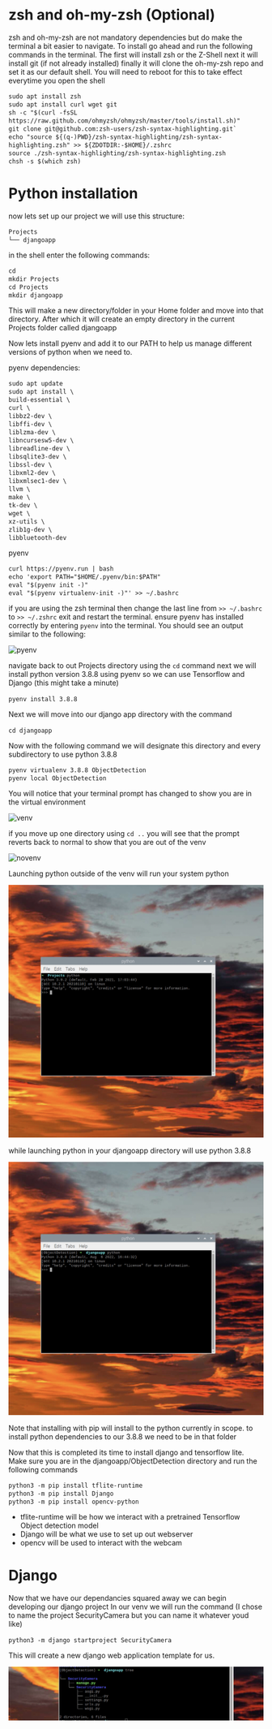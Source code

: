 # zsh and oh-my-zsh (Optional)

zsh and oh-my-zsh are not mandatory dependencies but do make the terminal a bit easier to navigate.
To install go ahead and run the following commands in the terminal.
The first will install zsh or the Z-Shell
next it will install git (if not already installed)
finally it will clone the oh-my-zsh repo and set it as our default shell.
You will need to reboot for this to take effect everytime you open the shell

```
sudo apt install zsh
sudo apt install curl wget git
sh -c "$(curl -fsSL https://raw.github.com/ohmyzsh/ohmyzsh/master/tools/install.sh)"
git clone git@github.com:zsh-users/zsh-syntax-highlighting.git`
echo "source ${(q-)PWD}/zsh-syntax-highlighting/zsh-syntax-highlighting.zsh" >> ${ZDOTDIR:-$HOME}/.zshrc
source ./zsh-syntax-highlighting/zsh-syntax-highlighting.zsh
chsh -s $(which zsh)
```

# Python installation
now lets set up our project we will use this structure:
```
Projects
└── djangoapp
```
in the shell enter the following commands:
```
cd
mkdir Projects
cd Projects
mkdir djangoapp
```
This will make a new directory/folder in your Home folder and move into that directory. After which it will
create an empty directory in the current Projects folder called djangoapp


Now lets install pyenv and add it to our PATH to help us manage different versions of python when we need to.

pyenv dependencies:
```
sudo apt update
sudo apt install \
build-essential \
curl \
libbz2-dev \
libffi-dev \
liblzma-dev \
libncursesw5-dev \
libreadline-dev \
libsqlite3-dev \
libssl-dev \
libxml2-dev \
libxmlsec1-dev \
llvm \
make \
tk-dev \
wget \
xz-utils \
zlib1g-dev \
libbluetooth-dev
```
pyenv
```
curl https://pyenv.run | bash
echo 'export PATH="$HOME/.pyenv/bin:$PATH"
eval "$(pyenv init -)"
eval "$(pyenv virtualenv-init -)"' >> ~/.bashrc 
```
if you are using the zsh terminal then change the last line from `>> ~/.bashrc` to `>> ~/.zshrc`
exit and restart the terminal.
ensure pyenv has installed correctly by entering
`pyenv`
into the terminal. You should see an output similar to the following:

![pyenv](../static/pyenvoutput.png)

navigate back to out Projects directory using the `cd` command
next we will install python version 3.8.8 using pyenv so we can use Tensorflow and Django (this might take a minute)

`pyenv install 3.8.8`

Next we will move into our django app directory with the command

`cd djangoapp`

Now with the following command we will designate this directory and every subdirectory to use python 3.8.8
```
pyenv virtualenv 3.8.8 ObjectDetection
pyenv local ObjectDetection
```
You will notice that your terminal prompt has changed to show you are in the virtual environment

![venv](../static/venv.png)

if you move up one directory using `cd ..` you will see that the prompt reverts back to normal to show that you are out of the venv

![novenv](../static/novenv.png)

Launching python outside of the venv will run your system python

![systempython](../static/systempython.png)

while launching python in your djangoapp directory will use python 3.8.8

![venvpython](../static/venvpython.png)

Note that installing with pip will install to the python currently in scope.
to install python dependencies to our 3.8.8 we need to be in that folder

Now that this is completed its time to install django and tensorflow lite.
Make sure you are in the djangoapp/ObjectDetection directory and run the following commands
```
python3 -m pip install tflite-runtime
python3 -m pip install Django
python3 -m pip install opencv-python
```

- tflite-runtime will be how we interact with a pretrained Tensorflow Object detection model
- Django will be what we use to set up out webserver
- opencv will be used to interact with the webcam


# Django
Now that we have our dependancies squared away we can begin developing our django project
In our venv we will run the command (I chose to name the project SecurityCamera but you can name it whatever youd like)

`python3 -m django startproject SecurityCamera`

This will create a new django web application template for us.

![djangostructure](../static/djangostructure.png)


